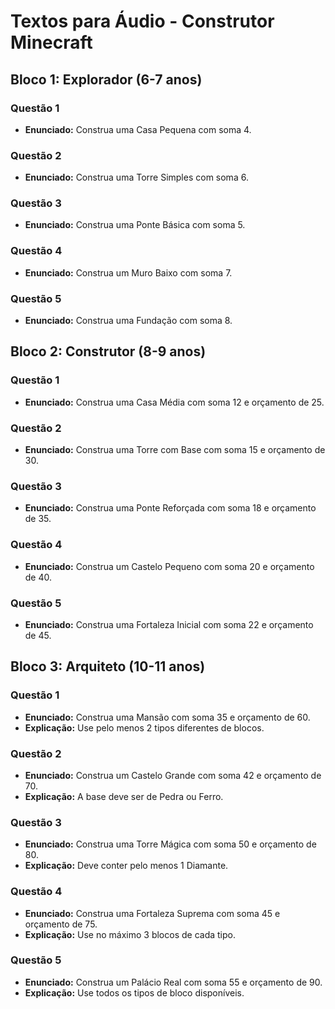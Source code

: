 # Textos para Áudio - Construtor Minecraft

## Bloco 1: Explorador (6-7 anos)

### Questão 1
- **Enunciado:** Construa uma Casa Pequena com soma 4.

### Questão 2
- **Enunciado:** Construa uma Torre Simples com soma 6.

### Questão 3
- **Enunciado:** Construa uma Ponte Básica com soma 5.

### Questão 4
- **Enunciado:** Construa um Muro Baixo com soma 7.

### Questão 5
- **Enunciado:** Construa uma Fundação com soma 8.

## Bloco 2: Construtor (8-9 anos)

### Questão 1
- **Enunciado:** Construa uma Casa Média com soma 12 e orçamento de 25.

### Questão 2
- **Enunciado:** Construa uma Torre com Base com soma 15 e orçamento de 30.

### Questão 3
- **Enunciado:** Construa uma Ponte Reforçada com soma 18 e orçamento de 35.

### Questão 4
- **Enunciado:** Construa um Castelo Pequeno com soma 20 e orçamento de 40.

### Questão 5
- **Enunciado:** Construa uma Fortaleza Inicial com soma 22 e orçamento de 45.

## Bloco 3: Arquiteto (10-11 anos)

### Questão 1
- **Enunciado:** Construa uma Mansão com soma 35 e orçamento de 60.
- **Explicação:** Use pelo menos 2 tipos diferentes de blocos.

### Questão 2
- **Enunciado:** Construa um Castelo Grande com soma 42 e orçamento de 70.
- **Explicação:** A base deve ser de Pedra ou Ferro.

### Questão 3
- **Enunciado:** Construa uma Torre Mágica com soma 50 e orçamento de 80.
- **Explicação:** Deve conter pelo menos 1 Diamante.

### Questão 4
- **Enunciado:** Construa uma Fortaleza Suprema com soma 45 e orçamento de 75.
- **Explicação:** Use no máximo 3 blocos de cada tipo.

### Questão 5
- **Enunciado:** Construa um Palácio Real com soma 55 e orçamento de 90.
- **Explicação:** Use todos os tipos de bloco disponíveis.
